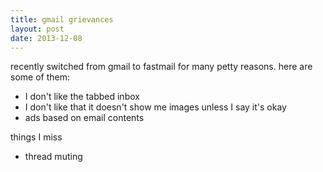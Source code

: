 ```yaml
---
title: gmail grievances
layout: post
date: 2013-12-08
---
```


recently switched from gmail to fastmail for many petty reasons. here are some of them:

* I don't like the tabbed inbox
* I don't like that it doesn't show me images unless I say it's okay
* ads based on email contents

things I miss

* thread muting

